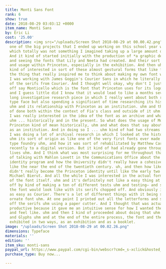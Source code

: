 ```yaml
---
title: Monti Sans Font
rank: 6
show: true
date: 2018-08-29 03:03:12 +0000
item_name: Monti Sans
by: Eric Li
cost: '25.00'
description: <img src="/uploads/Screen Shot 2018-08-29 at 00.00.42.png"><br>So somehow
  one of the big projects that I ended up working on this school year was Monti Sans,
  which totally was not something I imagined taking up a large amount of my time uhm.
  And it kind of started initially with the production of *a graphic design exhibition*
  and seeing the fonts that Lily and Neeta had created. And their sort of circulation
  and usage within Princeton, especially in the exhibition. And then uhm I'd been
  kind of interested in sort of these almost gestural forms that like for example
  the thing that really inspired me to think about making my own font was uhm when
  I was working with James Goggin's Courier Sans in which he literally just chopped
  of the serifs from Courier. And I thought well okay, why don't I just chop the serifs
  off say Monticello which is the font that Princeton uses for its logotype and identity
  and I guess little did I know that it would lead to like a months several months
  long investigative research piece in which I really went about both refining the
  type face but also spending a significant of time researching its history and usage
  uhm and its relationship with Princeton as an institution. uhm and this was sort
  of done both within the context of Fia's class and outside of it uhm. In Fia's class
  I was really interested in the idea of the font as an archive and what that means
  uhm ... historically and in the present. So what does the usage of Monticello by
  Princeton kind of mean historically, uhm and what does that say about Princeton
  as an institution. And in doing so I ... uhm kind of had two streams with this.
  I was doing a lot of archival research in which I looked at the history of the font
  uhm its sort of origin as like one of the very first fonts ever made by an American
  type foundry uhm, and how it was sort of rehabilitated by Matthew Carter uh most
  recently to a digital version. But it kind of had already gone through so many different
  lives uhm. And I think what was most surprising for me throughout that was kind
  of talking with Mahlon Lovett in the Communications Office about the University's
  identity program and how the University didn't really have a cohesive identity until
  like the near the end of the twentieth century. uh, and then how like Monticello
  didn't really become the Princeton identity until like the early two thousands with
  Michael Bierut. And all the while I was interested in the actual form and creation
  of the font itself. uhm and it's definitely not like a easy thing at all but I started
  off by kind of making a ton of different tests uhm and testing– and seeing what
  the font would look like with its serifs chopped off. And obviously its like not
  as easy as Courier. There's a lot of different things with it being such a more
  ornate font uhm. At one point I printed out all the letterforms and started cutting
  off the serifs uhm using a paper cutter. And I thought that was actually pretty
  productive because it gave me an intuitive sense for how I wanted the font to look
  and feel like. uhm and then I kind of proceeded about doing that uhm using Illustrator
  and Glyphs uhm and at the end of the entire process, the font and the research was
  exhibited in two ways, as an exhibition and as a booklet.
image: "/uploads/Screen Shot 2018-08-29 at 00.02.26.png"
dimensions: Typeface
materials: ''
edition: ''
item_sku: monti-sans
paypal_url: https://www.paypal.com/cgi-bin/webscr?cmd=_s-xclick&hosted_button_id=FYLUS5ZSCQTYW
purchase_type: Buy now...

---
```

